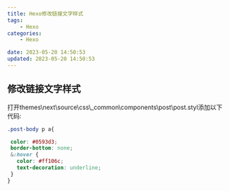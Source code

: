 ```yaml
---
title: Hexo修改链接文字样式
tags: 
	- Hexo
categories: 
	- Hexo

date: 2023-05-20 14:50:53
updated: 2023-05-20 14:50:53
---
```


## <span id="inline-blue">修改链接文字样式</span>
打开themes\next\source\css\\_common\components\post\post.styl添加以下代码:
```css
.post-body p a{

 color: #0593d3;
 border-bottom: none;
 &:hover {
   color: #ff106c;
   text-decoration: underline;
 }
}
```










